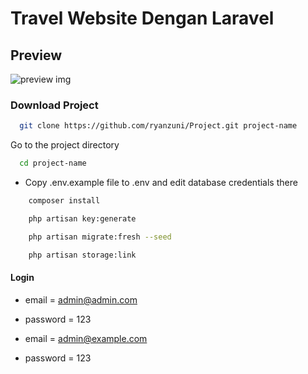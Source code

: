 # Travel Website Dengan Laravel

## Preview

![preview img](/preview.png)

### Download Project

```bash
  git clone https://github.com/ryanzuni/Project.git project-name
```

Go to the project directory

```bash
  cd project-name
```

-   Copy .env.example file to .env and edit database credentials there

```bash
    composer install
```

```bash
    php artisan key:generate
```

```bash
    php artisan migrate:fresh --seed
```

```bash
    php artisan storage:link
```

#### Login

-   email = admin@admin.com
-   password = 123

-   email = admin@example.com
-   password = 123

